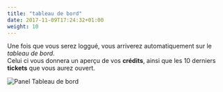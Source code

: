 ```yaml
---
title: "tableau de bord"
date: 2017-11-09T17:24:32+01:00
weight: 10
---
```


Une fois que vous serez loggué, vous arriverez automatiquement sur le *tableau de bord*.<br/>
Celui ci vous donnera un aperçu de vos **crédits**, ainsi que les 10 derniers **tickets** que vous aurez ouvert.

![Panel Tableau de bord](/navigation/dashboard/images/dashboard.png?classes=shadow&width=60pc)
